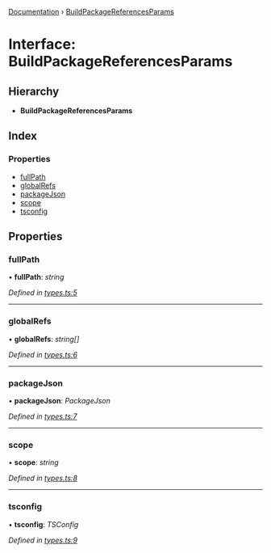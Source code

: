 [Documentation](../README.md) › [BuildPackageReferencesParams](buildpackagereferencesparams.md)

# Interface: BuildPackageReferencesParams

## Hierarchy

* **BuildPackageReferencesParams**

## Index

### Properties

* [fullPath](buildpackagereferencesparams.md#fullpath)
* [globalRefs](buildpackagereferencesparams.md#globalrefs)
* [packageJson](buildpackagereferencesparams.md#packagejson)
* [scope](buildpackagereferencesparams.md#scope)
* [tsconfig](buildpackagereferencesparams.md#tsconfig)

## Properties

###  fullPath

• **fullPath**: *string*

*Defined in [types.ts:5](https://github.com/dylanaubrey/repodog/blob/757359b/packages/build-references/src/types.ts#L5)*

___

###  globalRefs

• **globalRefs**: *string[]*

*Defined in [types.ts:6](https://github.com/dylanaubrey/repodog/blob/757359b/packages/build-references/src/types.ts#L6)*

___

###  packageJson

• **packageJson**: *PackageJson*

*Defined in [types.ts:7](https://github.com/dylanaubrey/repodog/blob/757359b/packages/build-references/src/types.ts#L7)*

___

###  scope

• **scope**: *string*

*Defined in [types.ts:8](https://github.com/dylanaubrey/repodog/blob/757359b/packages/build-references/src/types.ts#L8)*

___

###  tsconfig

• **tsconfig**: *TSConfig*

*Defined in [types.ts:9](https://github.com/dylanaubrey/repodog/blob/757359b/packages/build-references/src/types.ts#L9)*
